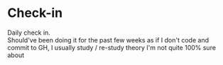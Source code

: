 # Check-in     
Daily check in.         
Should've been doing it for the past few weeks as if I don't code and commit to GH, I usually study / re-study theory I'm not quite 100% sure about
    
  
  
  
 
    
  
  
    
   
    
